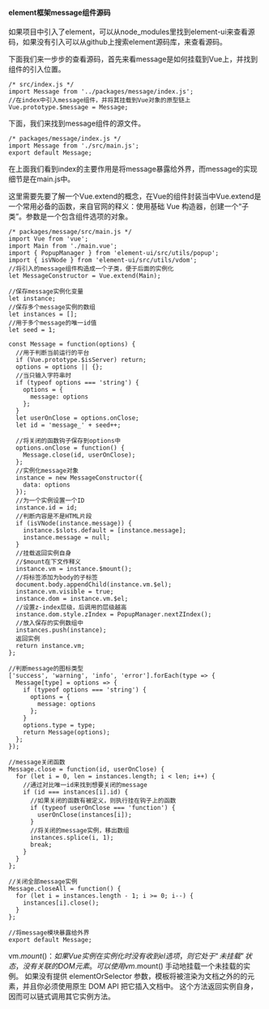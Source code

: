 #### element框架message组件源码 
如果项目中引入了element，可以从node_modules里找到element-ui来查看源码，如果没有引入可以从github上搜索element源码库，来查看源码。

下面我们来一步步的查看源码，首先来看message是如何挂载到Vue上，并找到组件的引入位置。
```
/* src/index.js */
import Message from '../packages/message/index.js';
//在index中引入message组件，并将其挂载到Vue对象的原型链上
Vue.prototype.$message = Message;
```
下面，我们来找到message组件的源文件。
```
/* packages/message/index.js */
import Message from './src/main.js';
export default Message;
```
在上面我们看到index的主要作用是将message暴露给外界，而message的实现细节是在main.js中。

这里需要先要了解一个Vue.extend的概念，在Vue的组件封装当中Vue.extend是一个常用必备的函数，来自官网的释义：使用基础 Vue 构造器，创建一个“子类”。参数是一个包含组件选项的对象。
```
/* packages/message/src/main.js */
import Vue from 'vue';
import Main from './main.vue';
import { PopupManager } from 'element-ui/src/utils/popup';
import { isVNode } from 'element-ui/src/utils/vdom';
//将引入的message组件构造成一个子类，便于后面的实例化
let MessageConstructor = Vue.extend(Main);

//保存message实例化变量
let instance;
//保存多个message实例的数组
let instances = [];
//用于多个message的唯一id值
let seed = 1;

const Message = function(options) {
  //用于判断当前运行的平台
  if (Vue.prototype.$isServer) return;
  options = options || {};
  //当只输入字符串时
  if (typeof options === 'string') {
    options = {
      message: options
    };
  }
  let userOnClose = options.onClose;
  let id = 'message_' + seed++;
  
  //将关闭的函数钩子保存到options中
  options.onClose = function() {
    Message.close(id, userOnClose);
  };
  //实例化message对象
  instance = new MessageConstructor({
    data: options
  });
  //为一个实例设置一个ID
  instance.id = id;
  //判断内容是不是HTML片段
  if (isVNode(instance.message)) {
    instance.$slots.default = [instance.message];
    instance.message = null;
  }
  //挂载返回实例自身
  //$mount在下文作释义
  instance.vm = instance.$mount();
  //将标签添加为body的子标签
  document.body.appendChild(instance.vm.$el);
  instance.vm.visible = true;
  instance.dom = instance.vm.$el;
  //设置z-index层级，后调用的层级越高
  instance.dom.style.zIndex = PopupManager.nextZIndex();
  //放入保存的实例数组中
  instances.push(instance);
  返回实例
  return instance.vm;
};

//判断message的图标类型
['success', 'warning', 'info', 'error'].forEach(type => {
  Message[type] = options => {
    if (typeof options === 'string') {
      options = {
        message: options
      };
    }
    options.type = type;
    return Message(options);
  };
});

//message关闭函数
Message.close = function(id, userOnClose) {
  for (let i = 0, len = instances.length; i < len; i++) {
    //通过对比唯一id来找到想要关闭的message
    if (id === instances[i].id) {
      //如果关闭的函数有被定义，则执行挂在钩子上的函数
      if (typeof userOnClose === 'function') {
        userOnClose(instances[i]);
      }
      //将关闭的message实例，移出数组
      instances.splice(i, 1);
      break;
    }
  }
};

//关闭全部message实例
Message.closeAll = function() {
  for (let i = instances.length - 1; i >= 0; i--) {
    instances[i].close();
  }
};

//将message模块暴露给外界
export default Message;
```
vm.$mount()：如果 Vue 实例在实例化时没有收到 el 选项，则它处于“未挂载”状态，没有关联的 DOM 元素。可以使用 vm.$mount() 手动地挂载一个未挂载的实例。
如果没有提供 elementOrSelector 参数，模板将被渲染为文档之外的的元素，并且你必须使用原生 DOM API 把它插入文档中。
这个方法返回实例自身，因而可以链式调用其它实例方法。